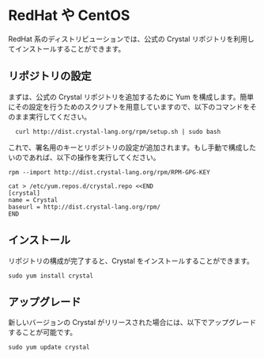 # RedHat や CentOS

RedHat 系のディストリビューションでは、公式の Crystal リポジトリを利用してインストールすることができます。

## リポジトリの設定

まずは、公式の Crystal リポジトリを追加するために Yum を構成します。簡単にその設定を行うためのスクリプトを用意していますので、以下のコマンドをそのまま実行してください。

```
  curl http://dist.crystal-lang.org/rpm/setup.sh | sudo bash
```

これで、署名用のキーとリポジトリの設定が追加されます。もし手動で構成したいのであれば、以下の操作を実行してください。

```
rpm --import http://dist.crystal-lang.org/rpm/RPM-GPG-KEY

cat > /etc/yum.repos.d/crystal.repo <<END
[crystal]
name = Crystal
baseurl = http://dist.crystal-lang.org/rpm/
END
```

## インストール
リポジトリの構成が完了すると、Crystal をインストールすることができます。

```
sudo yum install crystal
```

## アップグレード

新しいバージョンの Crystal がリリースされた場合には、以下でアップグレードすることが可能です。

```
sudo yum update crystal
```
